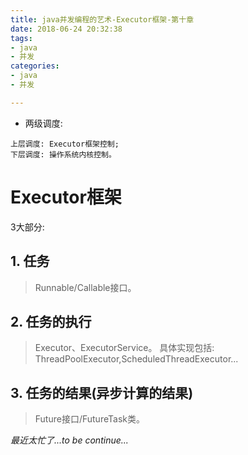 ```yaml
---
title: java并发编程的艺术-Executor框架-第十章
date: 2018-06-24 20:32:38
tags: 
- java
- 并发
categories:
- java
- 并发

---
```



- 两级调度:
```
上层调度: Executor框架控制;
下层调度: 操作系统内核控制。
```

# Executor框架
3大部分:
## 1. 任务
> Runnable/Callable接口。

## 2. 任务的执行
> Executor、ExecutorService。
具体实现包括: ThreadPoolExecutor,ScheduledThreadExecutor...

## 3. 任务的结果(异步计算的结果)
> Future接口/FutureTask类。

*最近太忙了...to be continue...*

